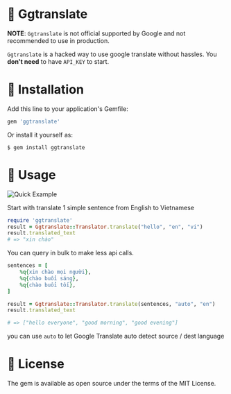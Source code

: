 # 📝 Ggtranslate

**NOTE**: `Ggtranslate` is not official supported by Google and not recommended to use in production.

`Ggtranslate` is a hacked way to use google translate without hassles. You **don't need** to have `API_KEY` to start.

# 📝 Installation

Add this line to your application's Gemfile:

```ruby
gem 'ggtranslate'
```

Or install it yourself as:

    $ gem install ggtranslate

# 📝 Usage

![Quick Example](https://user-images.githubusercontent.com/2922275/150781438-7613e311-2986-4ee2-98da-1f5e06cb02cf.gif)

Start with translate 1 simple sentence from English to Vietnamese

```ruby
require 'ggtranslate'
result = Ggtranslate::Translator.translate("hello", "en", "vi")
result.translated_text
# => "xin chào"
```

You can query in bulk to make less api calls.

```ruby
sentences = [
    %q{xin chào mọi người},
    %q{chào buổi sáng},
    %q{chào buổi tối},
]

result = Ggtranslate::Translator.translate(sentences, "auto", "en")
result.translated_text

# => ["hello everyone", "good morning", "good evening"]
```

you can use `auto` to let Google Translate auto detect source / dest language


# 📝 License
The gem is available as open source under the terms of the MIT License.
